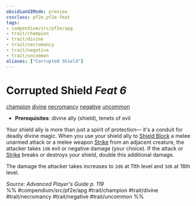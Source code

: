 ```yaml
---
obsidianUIMode: preview
cssclass: pf2e,pf2e-feat
tags:
- compendium/src/pf2e/apg
- trait/champion
- trait/divine
- trait/necromancy
- trait/negative
- trait/uncommon
aliases: ["Corrupted Shield"]
---
```

# Corrupted Shield  *Feat 6*  
[champion](Reference/Rules/Traits/champion.md "Champion Class Trait")  [divine](divine.md "Divine Tradition Trait")  [necromancy](necromancy.md "Necromancy School Trait")  [negative](negative.md "Negative Energy & Element Trait")  [uncommon](uncommon.md "Uncommon Rarity Trait")  

- **Prerequisites**: divine ally (shield), tenets of evil

Your shield ally is more than just a spirit of protection— it's a conduit for deadly divine magic. When you use your shield ally to [Shield Block](Reference/Compendium/Feats/shield-block.md) a melee unarmed attack or a melee weapon [Strike](strike.md) from an adjacent creature, the attacker takes `1d6` evil or negative damage (your choice). If the attack or [Strike](strike.md) breaks or destroys your shield, double this additional damage.

The damage the attacker takes increases to `2d6` at 11th level and `3d6` at 16th level.

*Source: Advanced Player's Guide p. 119*  
%% #compendium/src/pf2e/apg #trait/champion #trait/divine #trait/necromancy #trait/negative #trait/uncommon %%